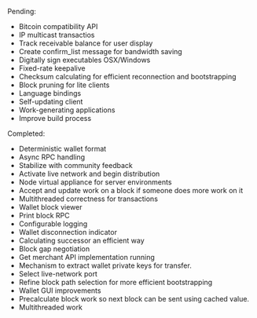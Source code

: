 Pending:
* Bitcoin compatibility API
* IP multicast transactios
* Track receivable balance for user display
* Create confirm_list message for bandwidth saving
* Digitally sign executables OSX/Windows
* Fixed-rate keepalive
* Checksum calculating for efficient reconnection and bootstrapping
* Block pruning for lite clients
* Language bindings
* Self-updating client
* Work-generating applications
* Improve build process

Completed:
* Deterministic wallet format
* Async RPC handling
* Stabilize with community feedback
* Activate live network and begin distribution
* Node virtual appliance for server environments
* Accept and update work on a block if someone does more work on it
* Multithreaded correctness for transactions
* Wallet block viewer
* Print block RPC
* Configurable logging
* Wallet disconnection indicator
* Calculating successor an efficient way
* Block gap negotiation  
* Get merchant API implementation running  
* Mechanism to extract wallet private keys for transfer.  
* Select live-network port  
* Refine block path selection for more efficient bootstrapping  
* Wallet GUI improvements  
* Precalculate block work so next block can be sent using cached value.
* Multithreaded work  